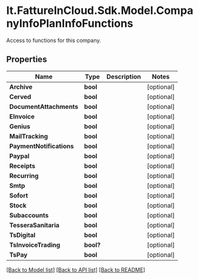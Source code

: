# It.FattureInCloud.Sdk.Model.CompanyInfoPlanInfoFunctions
Access to functions for this company.

## Properties

Name | Type | Description | Notes
------------ | ------------- | ------------- | -------------
**Archive** | **bool** |  | [optional] 
**Cerved** | **bool** |  | [optional] 
**DocumentAttachments** | **bool** |  | [optional] 
**EInvoice** | **bool** |  | [optional] 
**Genius** | **bool** |  | [optional] 
**MailTracking** | **bool** |  | [optional] 
**PaymentNotifications** | **bool** |  | [optional] 
**Paypal** | **bool** |  | [optional] 
**Receipts** | **bool** |  | [optional] 
**Recurring** | **bool** |  | [optional] 
**Smtp** | **bool** |  | [optional] 
**Sofort** | **bool** |  | [optional] 
**Stock** | **bool** |  | [optional] 
**Subaccounts** | **bool** |  | [optional] 
**TesseraSanitaria** | **bool** |  | [optional] 
**TsDigital** | **bool** |  | [optional] 
**TsInvoiceTrading** | **bool?** |  | [optional] 
**TsPay** | **bool** |  | [optional] 

[[Back to Model list]](../README.md#documentation-for-models) [[Back to API list]](../README.md#documentation-for-api-endpoints) [[Back to README]](../README.md)

